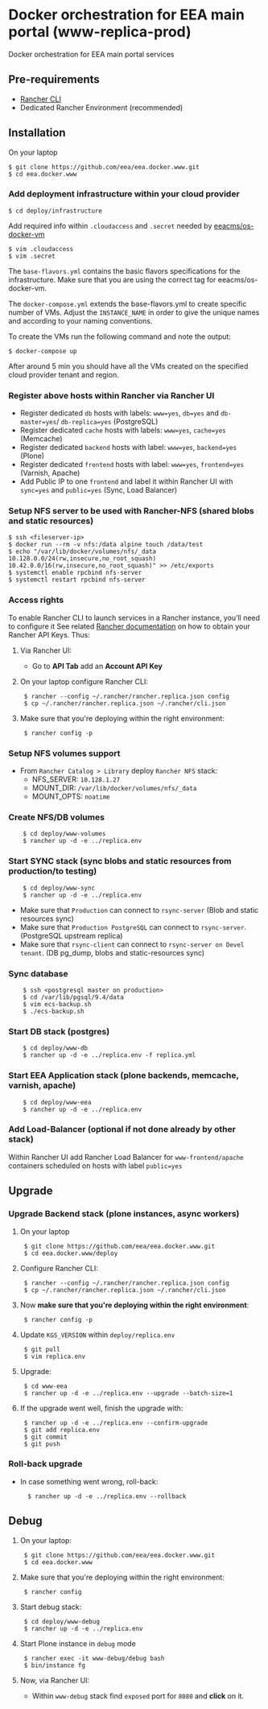 # Docker orchestration for EEA main portal (www-replica-prod)

Docker orchestration for EEA main portal services

## Pre-requirements

* [Rancher CLI](https://docs.rancher.com/rancher/v1.2/en/cli/)
* Dedicated Rancher Environment (recommended)

## Installation

On your laptop

    $ git clone https://github.com/eea/eea.docker.www.git
    $ cd eea.docker.www

### Add deployment infrastructure within your cloud provider

    $ cd deploy/infrastructure

Add required info within `.cloudaccess` and `.secret` needed by [eeacms/os-docker-vm](https://github.com/eea/eea.docker.openstack.host#usage)

    $ vim .cloudaccess
    $ vim .secret

The `base-flavors.yml` contains the basic flavors specifications for the infrastructure. Make sure that you are using the correct tag for eeacms/os-docker-vm.

The `docker-compose.yml` extends the base-flavors.yml to create specific number of VMs. Adjust the `INSTANCE_NAME` in order to give the unique names and according to your naming conventions.

To create the VMs run the following command and note the output:

    $ docker-compose up

After around 5 min you should have all the VMs created on the specified cloud provider tenant and region.

### Register above hosts within Rancher via Rancher UI

* Register dedicated `db` hosts with labels: `www=yes`, `db=yes` and `db-master=yes`/ `db-replica=yes` (PostgreSQL)
* Register dedicated `cache` hosts with labels: `www=yes`, `cache=yes` (Memcache)
* Register dedicated `backend` hosts with label: `www=yes`, `backend=yes` (Plone)
* Register dedicated `frontend` hosts with label: `www=yes`, `frontend=yes` (Varnish, Apache)
* Add Public IP to one `frontend` and label it within Rancher UI with `sync=yes` and `public=yes` (Sync, Load Balancer)

### Setup NFS server to be used with Rancher-NFS (shared blobs and static resources)

    $ ssh <fileserver-ip>
    $ docker run --rm -v nfs:/data alpine touch /data/test
    $ echo "/var/lib/docker/volumes/nfs/_data 10.128.0.0/24(rw,insecure,no_root_squash) 10.42.0.0/16(rw,insecure,no_root_squash)" >> /etc/exports
    $ systemctl enable rpcbind nfs-server
    $ systemctl restart rpcbind nfs-server

### Access rights
   
To enable Rancher CLI to launch services in a Rancher instance, you’ll need to configure it
See related [Rancher documentation](http://docs.rancher.com/rancher/v1.3/en/api/v2-beta/access-control/)
on how to obtain your Rancher API Keys. Thus:

1. Via Rancher UI:

    * Go to **API Tab** add an **Account API Key**

2. On your laptop configure Rancher CLI:

        $ rancher --config ~/.rancher/rancher.replica.json config
        $ cp ~/.rancher/rancher.replica.json ~/.rancher/cli.json

3. Make sure that you're deploying within the right environment:

        $ rancher config -p

### Setup NFS volumes support

* From `Rancher Catalog > Library` deploy `Rancher NFS` stack:
  * NFS_SERVER: `10.128.1.27`
  * MOUNT_DIR: `/var/lib/docker/volumes/nfs/_data`
  * MOUNT_OPTS: `noatime`

### Create NFS/DB volumes

        $ cd deploy/www-volumes
        $ rancher up -d -e ../replica.env

### Start SYNC stack (sync blobs and static resources from production/to testing)

        $ cd deploy/www-sync
        $ rancher up -d -e ../replica.env

* Make sure that `Production` can connect to `rsync-server` (Blob and static resources sync)
* Make sure that `Production PostgreSQL` can connect to `rsync-server`. (PostgreSQL upstream replica)
* Make sure that `rsync-client` can connect to `rsync-server on Devel tenant`. (DB pg_dump, blobs and static-resources sync)

### Sync database

        $ ssh <postgresql master on production>
        $ cd /var/lib/pgsql/9.4/data
        $ vim ecs-backup.sh
        $ ./ecs-backup.sh

### Start DB stack (postgres)

        $ cd deploy/www-db
        $ rancher up -d -e ../replica.env -f replica.yml

### Start EEA Application stack (plone backends, memcache, varnish, apache)

        $ cd deploy/www-eea
        $ rancher up -d -e ../replica.env

### Add Load-Balancer (optional if not done already by other stack)

Within Rancher UI add Rancher Load Balancer for `www-frontend/apache` containers
scheduled on hosts with label `public=yes`

## Upgrade

### Upgrade Backend stack (plone instances, async workers)

1. On your laptop

        $ git clone https://github.com/eea/eea.docker.www.git
        $ cd eea.docker.www/deploy

2. Configure Rancher CLI:

        $ rancher --config ~/.rancher/rancher.replica.json config
        $ cp ~/.rancher/rancher.replica.json ~/.rancher/cli.json

3. Now **make sure that you're deploying within the right environment**:

        $ rancher config -p
        
4. Update `KGS_VERSION` within `deploy/replica.env`

        $ git pull
        $ vim replica.env

5. Upgrade:

        $ cd www-eea
        $ rancher up -d -e ../replica.env --upgrade --batch-size=1

6. If the upgrade went well, finish the upgrade with:

        $ rancher up -d -e ../replica.env --confirm-upgrade
        $ git add replica.env
        $ git commit
        $ git push

### Roll-back upgrade

* In case something went wrong, roll-back:

        $ rancher up -d -e ../replica.env --rollback

## Debug

1. On your laptop:

        $ git clone https://github.com/eea/eea.docker.www.git
        $ cd eea.docker.www

2. Make sure that you're deploying within the right environment:

        $ rancher config

3. Start debug stack:

        $ cd deploy/www-debug
        $ rancher up -d -e ../replica.env

4. Start Plone instance in `debug` mode

        $ rancher exec -it www-debug/debug bash
        $ bin/instance fg

5. Now, via Rancher UI:
    * Within `www-debug` stack find `exposed` port for `8080` and **click** on it.

